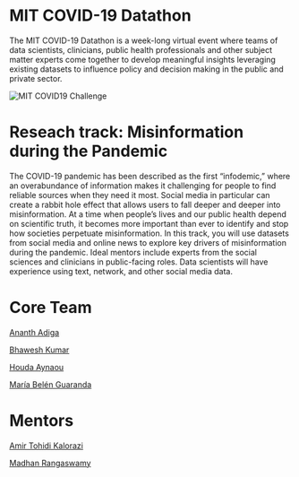 # MIT COVID-19 Datathon

The MIT COVID-19 Datathon is a week-long virtual event where teams of data scientists, clinicians, public health professionals and other subject matter experts come together to develop meaningful insights leveraging existing datasets to influence policy and decision making in the public and private sector.

![MIT COVID19 Challenge](https://i.imgur.com/MMt1MpB.jpg)


# Reseach track: Misinformation during the Pandemic 

The COVID-19 pandemic has been described as the first “infodemic,” where an overabundance of information makes it challenging for people to find reliable sources when they need it most. Social media in particular can create a rabbit hole effect that allows users to fall deeper and deeper into misinformation. At a time when people’s lives and our public health depend on scientific truth, it becomes more important than ever to identify and stop how societies perpetuate misinformation. In this track, you will use datasets from social media and online news to explore key drivers of misinformation during the pandemic. Ideal mentors include experts from the social sciences and clinicians in public-facing roles. Data scientists will have experience using text, network, and other social media data.


# Core Team

[Ananth Adiga](https://www.linkedin.com/in/ananth-adiga-375023139/)

[Bhawesh Kumar](https://www.linkedin.com/in/bhaweshiitk/)

[Houda Aynaou](https://www.linkedin.com/in/houdaaynaou/)

[María Belén Guaranda](https://www.linkedin.com/in/belen-guaranda/)


# Mentors

[Amir Tohidi Kalorazi](https://www.linkedin.com/in/amir-tohidi-kalorazi-1b099a70/)

[Madhan Rangaswamy](https://www.linkedin.com/in/madhanrang/)
